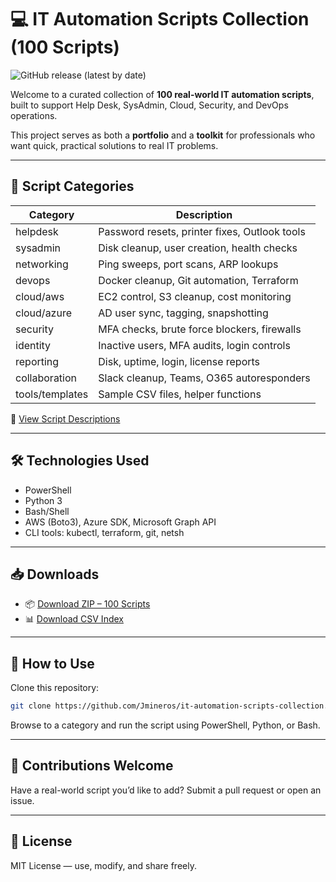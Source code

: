 # 💻 IT Automation Scripts Collection (100 Scripts)
![GitHub release (latest by date)](https://img.shields.io/github/v/release/Jmineros/it-automation-scripts-collection)


Welcome to a curated collection of **100 real-world IT automation scripts**, built to support Help Desk, SysAdmin, Cloud, Security, and DevOps operations.

This project serves as both a **portfolio** and a **toolkit** for professionals who want quick, practical solutions to real IT problems.

---

## 📂 Script Categories

| Category       | Description                             |
|----------------|-----------------------------------------|
| helpdesk       | Password resets, printer fixes, Outlook tools |
| sysadmin       | Disk cleanup, user creation, health checks |
| networking     | Ping sweeps, port scans, ARP lookups     |
| devops         | Docker cleanup, Git automation, Terraform |
| cloud/aws      | EC2 control, S3 cleanup, cost monitoring |
| cloud/azure    | AD user sync, tagging, snapshotting     |
| security       | MFA checks, brute force blockers, firewalls |
| identity       | Inactive users, MFA audits, login controls |
| reporting      | Disk, uptime, login, license reports    |
| collaboration  | Slack cleanup, Teams, O365 autoresponders |
| tools/templates| Sample CSV files, helper functions      |

📄 [View Script Descriptions](./SCRIPT_DESCRIPTIONS.md)

---

## 🛠️ Technologies Used

- PowerShell
- Python 3
- Bash/Shell
- AWS (Boto3), Azure SDK, Microsoft Graph API
- CLI tools: kubectl, terraform, git, netsh

---

## 📥 Downloads

- 📦 [Download ZIP – 100 Scripts](https://github.com/Jmineros/it-automation-scripts-collection/releases/download/v1.0/Categorized_IT_Automation_Scripts.zip)
- 📊 [Download CSV Index](https://github.com/Jmineros/it-automation-scripts-collection/releases/download/v1.0/Script_Index.csv)


---

## 📘 How to Use

Clone this repository:
```bash
git clone https://github.com/Jmineros/it-automation-scripts-collection.git
```

Browse to a category and run the script using PowerShell, Python, or Bash.

---

## 🤝 Contributions Welcome

Have a real-world script you’d like to add? Submit a pull request or open an issue.

---

## 📄 License

MIT License — use, modify, and share freely.
